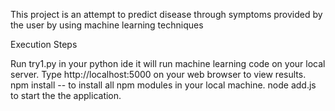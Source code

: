 This project is an attempt to predict disease through symptoms provided by the user by using machine learning techniques

Execution Steps

Run try1.py in your python ide it will run machine learning code on your local server.
Type http://localhost:5000 on your web browser to view results.
npm install -- to install all npm modules in your local machine.
node add.js to start the the application.
